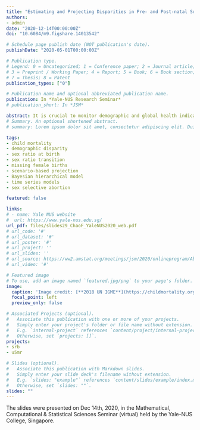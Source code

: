 ```yaml
---
title: "Estimating and Projecting Disparities in Pre- and Post-natal Survival using Bayesian Methods"
authors:
- admin
date: "2020-12-14T00:00:00Z"
doi: "10.6084/m9.figshare.14013542"

# Schedule page publish date (NOT publication's date).
publishDate: "2020-05-01T00:00:00Z"

# Publication type.
# Legend: 0 = Uncategorized; 1 = Conference paper; 2 = Journal article;
# 3 = Preprint / Working Paper; 4 = Report; 5 = Book; 6 = Book section;
# 7 = Thesis; 8 = Patent
publication_types: ["0"]

# Publication name and optional abbreviated publication name.
publication: In *Yale-NUS Research Seminar*
# publication_short: In *JSM*

abstract: It is crucial to monitor demographic and global health indicators accurately in order to optimize resource allocation. This is especially so in developing countries where the improvement of these health indicators is most needed. However, estimating and validating these indicators are fraught with challenges, one of which being the paucity of accurate data. The Bayesian modeling approach implemented in my research provides more objective, data-driven insights into estimation of demographic and global health indicators. We provide a set of important analyses and fill the previous research void on selected indicators. We take account of the data quality that varies across different sources as well as infer the levels and trends of indicators in countries and periods with limited data by data-rich country-years. The resulting estimates provide new insights into the sex ratio at birth and child mortality globally. The methods and results have been used by international agencies for policy making.
# Summary. An optional shortened abstract.
# summary: Lorem ipsum dolor sit amet, consectetur adipiscing elit. Duis posuere tellus ac convallis placerat. Proin tincidunt magna sed ex sollicitudin condimentum.

tags:
- child mortality
- demographic disparity
- sex ratio at birth
- sex ratio transition
- missing female births
- scenario-based projection
- Bayesian hierarchical model
- time series models
- sex selective abortion

featured: false

links:
# - name: Yale NUS website
#  url: https://www.yale-nus.edu.sg/
url_pdf: files/slides29_ChaoF_YaleNUS2020_web.pdf
# url_code: '#'
# url_dataset: '#'
# url_poster: '#'
# url_project: ''
# url_slides: ''
# url_source: https://ww2.amstat.org/meetings/jsm/2020/onlineprogram/AbstractDetails.cfm?abstractid=309624
# url_video: '#'

# Featured image
# To use, add an image named `featured.jpg/png` to your page's folder. 
image:
  caption: 'Image credit: [**2018 UN IGME**](https://childmortality.org/)'
  focal_point: left
  preview_only: false

# Associated Projects (optional).
#   Associate this publication with one or more of your projects.
#   Simply enter your project's folder or file name without extension.
#   E.g. `internal-project` references `content/project/internal-project/index.md`.
#   Otherwise, set `projects: []`.
projects:
- srb
- u5mr

# Slides (optional).
#   Associate this publication with Markdown slides.
#   Simply enter your slide deck's filename without extension.
#   E.g. `slides: "example"` references `content/slides/example/index.md`.
#   Otherwise, set `slides: ""`.
slides: ""
---
```


The slides were presented on Dec 14th, 2020, in the Mathematical, Computational & Statistical Sciences Seminar (virtual) held by the Yale-NUS College, Singapore.
